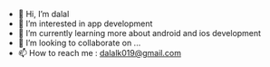 - 👋 Hi, I’m dalal
- 👀 I’m interested in app development
- 🌱 I’m currently learning more about android and ios development
- 💞️ I’m looking to collaborate on ...
- 📫 How to reach me : dalalk019@gmail.com


<!---
dalalS0/dalalS0 is a ✨ special ✨ repository because its `README.md` (this file) appears on your GitHub profile.
You can click the Preview link to take a look at your changes.
--->

